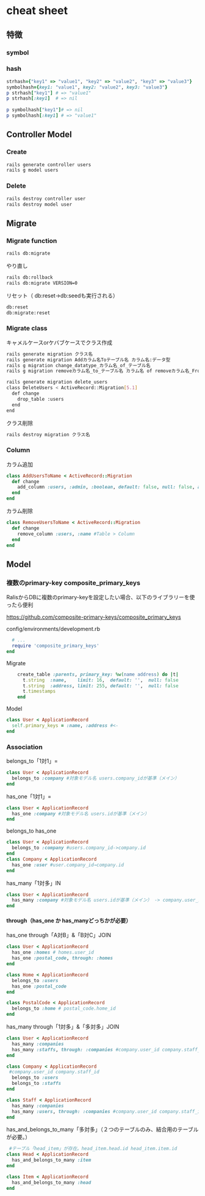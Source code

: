 # cheat sheet

## 特徴

### symbol

### hash

```ruby
strhash={"key1" => "value1", "key2" => "value2", "key3" => "value3"}
symbolhash={key1: "value1", key2: "value2", key3: "value3"}
p strhash["key1"] # => "value1"
p strhash[:key1]  # => nil
  
p symbolhash["key1"]# => nil
p symbolhash[:key1] # => "value1"
```

## Controller Model

### Create

```bash
rails generate controller users
rails g model users
```

### Delete

```bash
rails destroy controller user
rails destroy model user
```

## Migrate

### Migrate function

```bash
rails db:migrate
```

やり直し

```bash
rails db:rollback
rails db:migrate VERSION=0
```

リセット（ db:reset->db:seedも実行される）

```bash
db:reset
db:migrate:reset
```

### Migrate class

キャメルケースorケバブケースでクラス作成

```bash
rails generate migration クラス名
rails generate migration Addカラム名Toテーブル名 カラム名:データ型
rails g migration change_datatype_カラム名_of_テーブル名
rails g migration removeカラム名_to_テーブル名 カラム名 of removeカラム名_From_テーブル名

rails generate migration delete_users
class DeleteUsers < ActiveRecord::Migration[5.1]
  def change
    drop_table :users
  end
end
```

クラス削除

```bash
rails destroy migration クラス名
```

### Column

カラム追加

```ruby
class AddUsersToName < ActiveRecord::Migration
  def change
    add_column :users, :admin, :boolean, default: false, null: false, after: :password
  end
end
```

カラム削除

```ruby
class RemoveUsersToName < ActiveRecord::Migration
  def change
    remove_column :users, :name #Table > Column
  end
end
```

## Model

### 複数のprimary-key composite_primary_keys

RalisからDBに複数のprimary-keyを設定したい場合、以下のライブラリーを使ったら便利

<https://github.com/composite-primary-keys/composite_primary_keys>

config/environments/development.rb

```ruby
  # ...
  require 'composite_primary_keys'
end
```

Migrate

```ruby
    create_table :parents, primary_key: %w(name address) do |t|
      t.string  :name,    limit: 16,  default: '',  null: false
      t.string  :address, limit: 255, default: '',  null: false
      t.timestamps
    end
```

Model

```ruby
class User < ApplicationRecord
  self.primary_keys = :name, :address #<-
end
```

### Association

belongs_to「1対1」=

```ruby
class User < ApplicationRecord
  belongs_to :company #対象モデル名 users.company_idが基準（メイン）
end
```

has_one「1対1」=

```ruby
class User < ApplicationRecord
  has_one :company #対象モデル名 users.idが基準（メイン）
end
```

belongs_to has_one

```ruby
class User < ApplicationRecord
  belongs_to :company #users.company_id->company.id
end
class Company < ApplicationRecord
  has_one :user #user.company_id→company.id
end
```

has_many「1対多」IN

```ruby
class User < ApplicationRecord
  has_many :company #対象モデル名 users.idが基準（メイン） -> company.user_id
end
```

#### through（has_one か has_manyどっちかが必要）

has_one through「A対B」&「B対C」JOIN

```ruby
class User < ApplicationRecord
  has_one :homes # homes.user_id
  has_one :postal_code, through: :homes
end

class Home < ApplicationRecord
  belongs_to :users
  has_one :postal_code
end

class PostalCode < ApplicationRecord
  belongs_to :home # postal_code.home_id
end
```

has_many through「1対多」&「多対多」JOIN

```ruby
class User < ApplicationRecord
  has_many :companies
  has_many :staffs, through: :companies #company.user_id company.staff_id
end

class Company < ApplicationRecord
 #company.user_id company.staff_id
  belongs_to :users
  belongs_to :staffs
end

class Staff < ApplicationRecord
  has_many :companies
  has_many :users, through: :companies #company.user_id company.staff_id
end
```

has_and_belongs_to_many「多対多」（２つのテーブルのみ、結合用のテーブルが必要。）

```ruby
 #テーブル「head_item」が存在。head_item.head.id head_item.item.id
class Head < ApplicationRecord
  has_and_belongs_to_many :item
end

class Item < ApplicationRecord
  has_and_belongs_to_many :head
end
```

<!-- 
has_many :through関連付け
has_one :through関連付け
belongs_toとhas_oneのどちらを選ぶか
has_many :throughとhas_and_belongs_to_manyのどちらを選ぶか -->
